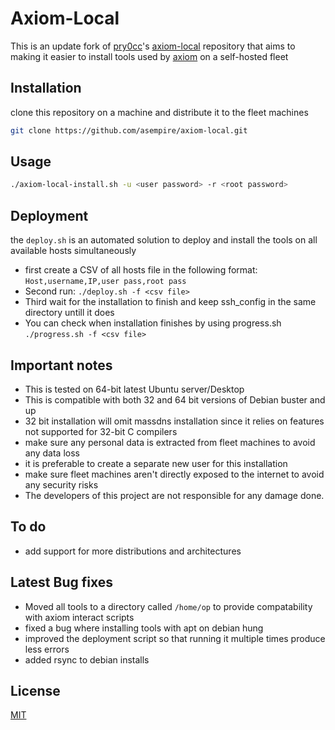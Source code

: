# Axiom-Local

This is an update fork of [pry0cc](https://github.com/pry0cc)'s [axiom-local](https://github.com/pry0cc/axiom-local) repository that aims to making it easier to install tools used by [axiom](https://github.com/pry0cc/axiom) on a self-hosted fleet

## Installation

clone this repository on a machine and distribute it to the fleet machines

```bash
git clone https://github.com/asempire/axiom-local.git
```
## Usage

```bash
./axiom-local-install.sh -u <user password> -r <root password>
```
## Deployment
the ```deploy.sh``` is an automated solution to deploy and install the tools on all available hosts simultaneously

* first create a CSV of all hosts file in the following format:
    ```Host,username,IP,user pass,root pass```
* Second run:
```./deploy.sh -f <csv file>```
* Third wait for the installation to finish and keep ssh_config in the same directory untill it does
* You can check when installation finishes by using progress.sh
```./progress.sh -f <csv file>```


## Important notes

* This is tested on 64-bit latest Ubuntu server/Desktop
* This is compatible with both 32 and 64 bit versions of Debian buster and up
* 32 bit installation will omit massdns installation since it relies on features not supported for 32-bit C compilers
* make sure any personal data is extracted from fleet machines to avoid any data loss
* it is preferable to create a separate new user for this installation
* make sure fleet machines aren't directly exposed to the internet to avoid any security risks
* The developers of this project are not responsible for any damage done. 

## To do
* add support for more distributions and architectures

## Latest Bug fixes
* Moved all tools to a directory called `/home/op` to provide compatability with axiom interact scripts
* fixed a bug where installing tools with apt on debian hung
* improved the deployment script so that running it multiple times produce less errors
* added rsync to debian installs

## License

[MIT](https://choosealicense.com/licenses/mit/)
